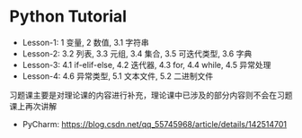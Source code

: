 # Python Tutorial

- Lesson-1: 1 变量, 2 数值, 3.1 字符串
- Lesson-2: 3.2 列表, 3.3 元组, 3.4 集合, 3.5 可迭代类型, 3.6 字典
- Lesson-3: 4.1 if-elif-else, 4.2 迭代器, 4.3 for, 4.4 while, 4.5 异常处理
- Lesson-4: 4.6 异常类型, 5.1 文本文件, 5.2 二进制文件

习题课主要是对理论课的内容进行补充，理论课中已涉及的部分内容则不会在习题课上再次讲解

- PyCharm: https://blog.csdn.net/qq_55745968/article/details/142514701
